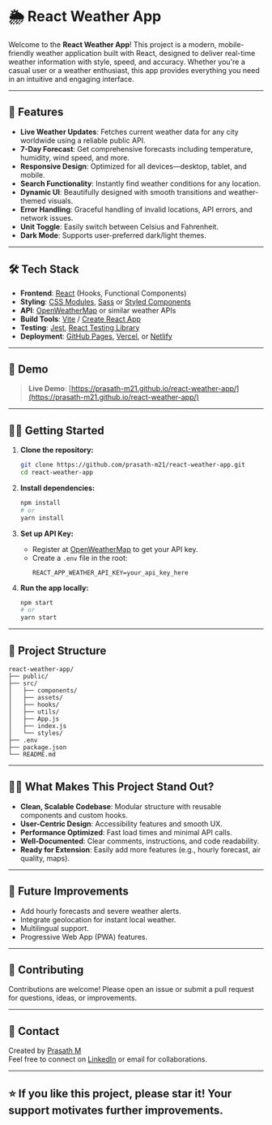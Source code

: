 # 🌦️ React Weather App

Welcome to the **React Weather App**! This project is a modern, mobile-friendly weather application built with React, designed to deliver real-time weather information with style, speed, and accuracy. Whether you're a casual user or a weather enthusiast, this app provides everything you need in an intuitive and engaging interface.

---

## 🚀 Features

- **Live Weather Updates**: Fetches current weather data for any city worldwide using a reliable public API.
- **7-Day Forecast**: Get comprehensive forecasts including temperature, humidity, wind speed, and more.
- **Responsive Design**: Optimized for all devices—desktop, tablet, and mobile.
- **Search Functionality**: Instantly find weather conditions for any location.
- **Dynamic UI**: Beautifully designed with smooth transitions and weather-themed visuals.
- **Error Handling**: Graceful handling of invalid locations, API errors, and network issues.
- **Unit Toggle**: Easily switch between Celsius and Fahrenheit.
- **Dark Mode**: Supports user-preferred dark/light themes.

---

## 🛠️ Tech Stack

- **Frontend**: [React](https://reactjs.org/) (Hooks, Functional Components)
- **Styling**: [CSS Modules](https://github.com/css-modules/css-modules), [Sass](https://sass-lang.com/) or [Styled Components](https://styled-components.com/)
- **API**: [OpenWeatherMap](https://openweathermap.org/api) or similar weather APIs
- **Build Tools**: [Vite](https://vitejs.dev/) / [Create React App](https://create-react-app.dev/)
- **Testing**: [Jest](https://jestjs.io/), [React Testing Library](https://testing-library.com/)
- **Deployment**: [GitHub Pages](https://pages.github.com/), [Vercel](https://vercel.com/), or [Netlify](https://www.netlify.com/)

---

## 📸 Demo



> **Live Demo**: [https://prasath-m21.github.io/react-weather-app/](https://prasath-m21.github.io/react-weather-app/)

---

## 👨‍💻 Getting Started

1. **Clone the repository:**
   ```bash
   git clone https://github.com/prasath-m21/react-weather-app.git
   cd react-weather-app
   ```

2. **Install dependencies:**
   ```bash
   npm install
   # or
   yarn install
   ```

3. **Set up API Key:**
   - Register at [OpenWeatherMap](https://openweathermap.org/api) to get your API key.
   - Create a `.env` file in the root:
     ```
     REACT_APP_WEATHER_API_KEY=your_api_key_here
     ```

4. **Run the app locally:**
   ```bash
   npm start
   # or
   yarn start
   ```

---

## 📂 Project Structure

```
react-weather-app/
├── public/
├── src/
│   ├── components/
│   ├── assets/
│   ├── hooks/
│   ├── utils/
│   ├── App.js
│   ├── index.js
│   └── styles/
├── .env
├── package.json
└── README.md
```

---

## 🧑‍🎓 What Makes This Project Stand Out?

- **Clean, Scalable Codebase**: Modular structure with reusable components and custom hooks.
- **User-Centric Design**: Accessibility features and smooth UX.
- **Performance Optimized**: Fast load times and minimal API calls.
- **Well-Documented**: Clear comments, instructions, and code readability.
- **Ready for Extension**: Easily add more features (e.g., hourly forecast, air quality, maps).

---

## 📝 Future Improvements

- Add hourly forecasts and severe weather alerts.
- Integrate geolocation for instant local weather.
- Multilingual support.
- Progressive Web App (PWA) features.

---

## 🤝 Contributing

Contributions are welcome! Please open an issue or submit a pull request for questions, ideas, or improvements.

---

## 📧 Contact

Created by [Prasath M](https://github.com/prasath-m21)  
Feel free to connect on [LinkedIn](https://www.linkedin.com/in/prasath-m21/) or email for collaborations.

---

## ⭐️ If you like this project, please star it! Your support motivates further improvements.
